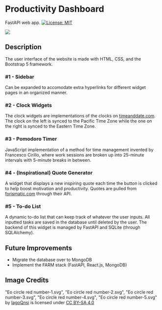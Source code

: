 # Productivity Dashboard
FastAPI web app.
[![License: MIT](https://img.shields.io/badge/License-MIT-yellow.svg)](https://opensource.org/licenses/MIT)

![](https://github.com/twangles/productivity-dashboard/blob/main/extra/screenshot-edit.png?raw=true)

## Description
The user interface of the website is made with HTML, CSS, and the Bootstrap 5 framework.
### #1 - Sidebar
Can be expanded to accomodate extra hyperlinks for different widget pages in an organized manner.
### #2 - Clock Widgets
The clock widgets are implementations of the clocks on [timeanddate.com](https://www.timeanddate.com/). The clock on the 
left is synced to the Pacific Time Zone while the one on the right is synced to the Eastern Time Zone.
### #3 - Pomodoro Timer
JavaScript implementation of a method for time management invented by Francesco Cirillo, where work sessions are broken up into 
25-minute intervals with 5-minute breaks in between.
### #4 - (Inspirational) Quote Generator
A widget that displays a new inspiring quote each time the button is clicked to help boost motivation and productivity. 
Quotes are pulled from [forismatic.com](https://www.forismatic.com/en/) through their API.
### #5 - To-do List
A dynamic to-do list that can keep track of whatever the user inputs. All inputted tasks are saved in the database until 
deleted by the user. The backend of this widget is managed by 
FastAPI and SQLite (through SQLAlchemy).

## Future Improvements
- Migrate the database over to MongoDB
- Implement the FARM stack (FastAPI, React.js, MongoDB)

## Image Credits
"Eo circle red number-1.svg", "Eo circle red number-2.svg", "Eo circle red number-3.svg", "Eo circle red number-4.svg", 
"Eo circle red number-5.svg" by [IagoQnsi](https://commons.wikimedia.org/wiki/User:IagoQnsi) 
is licensed under [CC BY-SA 4.0](https://creativecommons.org/licenses/by-sa/4.0/deed.en)
